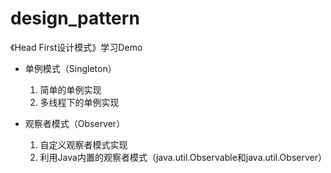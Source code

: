 # design_pattern
《Head First设计模式》学习Demo

- 单例模式（Singleton）
  1. 简单的单例实现
  2. 多线程下的单例实现

- 观察者模式（Observer）
  1. 自定义观察者模式实现
  2. 利用Java内置的观察者模式（java.util.Observable和java.util.Observer）